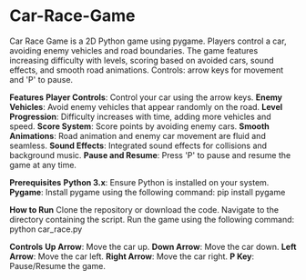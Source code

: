 # Car-Race-Game
Car Race Game is a 2D Python game using pygame. Players control a car, avoiding enemy vehicles and road boundaries. 
The game features increasing difficulty with levels, scoring based on avoided cars, sound effects, and smooth road animations. Controls: arrow keys for movement and 'P' to pause.

**Features**
**Player Controls**: Control your car using the arrow keys.
**Enemy Vehicles**: Avoid enemy vehicles that 
appear randomly on the road.
**Level Progression**: Difficulty increases with time, 
adding more vehicles and speed.
**Score System**: Score points by avoiding enemy cars.
**Smooth Animations**: Road animation and enemy car
movement are fluid and seamless.
**Sound Effects**: Integrated sound effects for
collisions and background music.
**Pause and Resume**: Press 'P' to pause and resume
the game at any time.

**Prerequisites**
**Python 3.x**: Ensure Python is installed on your system.
**Pygame**: Install pygame using the following command:
pip install pygame

**How to Run**
Clone the repository or download the code.
Navigate to the directory containing the script.
Run the game using the following command:
python car_race.py


**Controls**
**Up Arrow**: Move the car up.
**Down Arrow**: Move the car down.
**Left Arrow**: Move the car left.
**Right Arrow**: Move the car right.
**P Key**: Pause/Resume the game.

